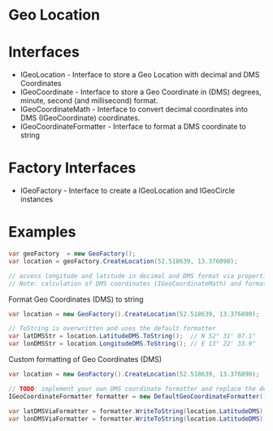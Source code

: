 ﻿# Geo Location

# Interfaces
* IGeoLocation - Interface to store a Geo Location with decimal and DMS Coordinates
* IGeoCoordinate - Interface to store a Geo Coordinate in (DMS) degrees, minute, second (and millisecond) format. 
* IGeoCoordinateMath - Interface to convert decimal coordinates into DMS (IGeoCoordinate) coordinates.
* IGeoCoordinateFormatter - Interface to format a DMS coordinate to string

# Factory Interfaces
* IGeoFactory - Interface to create a IGeoLocation and IGeoCircle instances

# Examples

```csharp
var geoFactory  = new GeoFactory();
var location = geoFactory.CreateLocation(52.518639, 13.376090);

// access longitude and latitude in decimal and DMS format via properties.
// Note: calculation of DMS coordinates (IGeoCoordinateMath) and formatting (IGeoCoordinateFormatter) is exchangeable
```

Format Geo Coordinates (DMS) to string
```csharp
var location = new GeoFactory().CreateLocation(52.518639, 13.376090);

// ToString is overwritten and uses the default formatter
var latDMSStr = location.LatitudeDMS.ToString();  // N 52° 31' 07.1"
var lonDMSStr = location.LongitudeDMS.ToString(); // E 13° 22' 33.9"
```

Custom formatting of Geo Coordinates (DMS)
```csharp
var location = new GeoFactory().CreateLocation(52.518639, 13.376090);

// TODO: implement your own DMS coordinate formatter and replace the default formatter
IGeoCoordinateFormatter formatter = new DefaultGeoCoordinateFormatter();

var latDMSViaFormatter = formatter.WriteToString(location.LatitudeDMS); // N 52° 31' 07.1"
var lonDMSViaFormatter = formatter.WriteToString(location.LatitudeDMS); // E 13° 22' 33.9"
```

